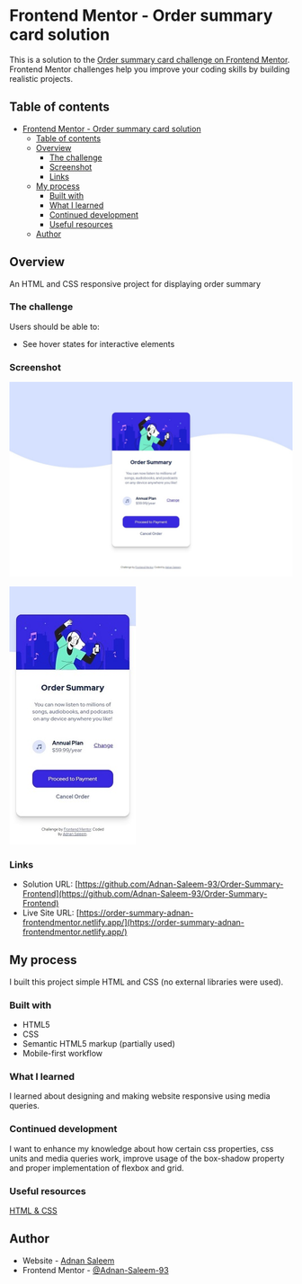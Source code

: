 # Frontend Mentor - Order summary card solution

This is a solution to the
[Order summary card challenge on Frontend Mentor](https://www.frontendmentor.io/challenges/order-summary-component-QlPmajDUj).
Frontend Mentor challenges help you improve your coding skills by building realistic projects.

## Table of contents

- [Frontend Mentor - Order summary card solution](#frontend-mentor---order-summary-card-solution)
  - [Table of contents](#table-of-contents)
  - [Overview](#overview)
    - [The challenge](#the-challenge)
    - [Screenshot](#screenshot)
    - [Links](#links)
  - [My process](#my-process)
    - [Built with](#built-with)
    - [What I learned](#what-i-learned)
    - [Continued development](#continued-development)
    - [Useful resources](#useful-resources)
  - [Author](#author)

## Overview

An HTML and CSS responsive project for displaying order summary

### The challenge

Users should be able to:

- See hover states for interactive elements

### Screenshot

![Desktop Version](./desktop-version.jpeg)

![Mobile Version](./mobile-version.jpeg)

### Links

- Solution URL:
  [https://github.com/Adnan-Saleem-93/Order-Summary-Frontend](https://github.com/Adnan-Saleem-93/Order-Summary-Frontend)
- Live Site URL:
  [https://order-summary-adnan-frontendmentor.netlify.app/](https://order-summary-adnan-frontendmentor.netlify.app/)

## My process

I built this project simple HTML and CSS (no external libraries were used).

### Built with

- HTML5
- CSS
- Semantic HTML5 markup (partially used)
- Mobile-first workflow

### What I learned

I learned about designing and making website responsive using media queries.

### Continued development

I want to enhance my knowledge about how certain css properties, css units and media queries work,
improve usage of the box-shadow property and proper implementation of flexbox and grid.

### Useful resources

[HTML & CSS](https://www.w3schools.com/)

## Author

- Website - [Adnan Saleem](https://github.com/Adnan-Saleem-93)
- Frontend Mentor - [@Adnan-Saleem-93](https://www.frontendmentor.io/profile/Adnan-Saleem-93)
